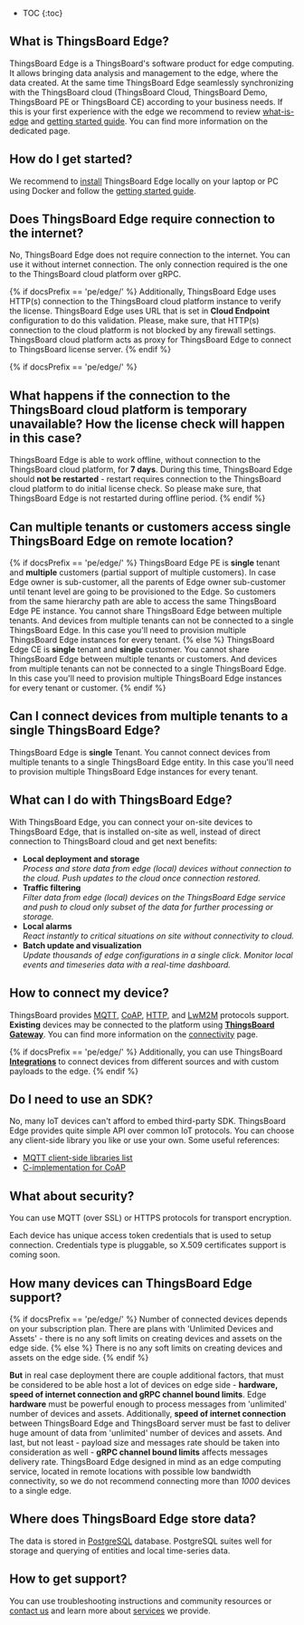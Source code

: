 * TOC
{:toc}


## What is ThingsBoard Edge?

ThingsBoard Edge is a ThingsBoard's software product for edge computing. 
It allows bringing data analysis and management to the edge, where the data created. At the same time ThingsBoard Edge seamlessly synchronizing with the ThingsBoard cloud (ThingsBoard Cloud, ThingsBoard Demo, ThingsBoard PE or ThingsBoard CE) according to your business needs.
If this is your first experience with the edge we recommend to review [what-is-edge](/docs/{{docsPrefix}}getting-started-guides/what-is-edge/) 
and [getting started guide](/docs/{{docsPrefix}}getting-started/).
You can find more information on the dedicated page.

## How do I get started?

We recommend to [install](/docs/user-guide/install/{{docsPrefix}}installation-options/) ThingsBoard Edge locally on your laptop or PC using Docker
and follow the [getting started guide](/docs/{{docsPrefix}}getting-started/).

## Does ThingsBoard Edge require connection to the internet?

No, ThingsBoard Edge does not require connection to the internet. 
You can use it without internet connection.
The only connection required is the one to the ThingsBoard cloud platform over gRPC.

{% if docsPrefix == 'pe/edge/' %}
Additionally, ThingsBoard Edge uses HTTP(s) connection to the ThingsBoard cloud platform instance to verify the license.
ThingsBoard Edge uses URL that is set in **Cloud Endpoint** configuration to do this validation.
Please, make sure, that HTTP(s) connection to the cloud platform is not blocked by any firewall settings.
ThingsBoard cloud platform acts as proxy for ThingsBoard Edge to connect to ThingsBoard license server.
{% endif %}

{% if docsPrefix == 'pe/edge/' %}
## What happens if the connection to the ThingsBoard cloud platform is temporary unavailable? How the license check will happen in this case?

ThingsBoard Edge is able to work offline, without connection to the ThingsBoard cloud platform, for **7 days**.
During this time, ThingsBoard Edge should **not be restarted** - restart requires connection to the ThingsBoard cloud platform to do initial license check.
So please make sure, that ThingsBoard Edge is not restarted during offline period.
{% endif %}

## Can multiple tenants or customers access single ThingsBoard Edge on remote location?

{% if docsPrefix == 'pe/edge/' %}
ThingsBoard Edge PE is **single** tenant and **multiple** customers (partial support of multiple customers). 
In case Edge owner is sub-customer, all the parents of Edge owner sub-customer until tenant level are going to be provisioned to the Edge.
So customers from the same hierarchy path are able to access the same ThingsBoard Edge PE instance.
You cannot share ThingsBoard Edge between multiple tenants.
And devices from multiple tenants can not be connected to a single ThingsBoard Edge.
In this case you'll need to provision multiple ThingsBoard Edge instances for every tenant.
{% else %}
ThingsBoard Edge CE is **single** tenant and **single** customer.
You cannot share ThingsBoard Edge between multiple tenants or customers.
And devices from multiple tenants can not be connected to a single ThingsBoard Edge.
In this case you'll need to provision multiple ThingsBoard Edge instances for every tenant or customer.
{% endif %}

## Can I connect devices from multiple tenants to a single ThingsBoard Edge?

ThingsBoard Edge is **single** Tenant.
You cannot connect devices from multiple tenants to a single ThingsBoard Edge entity. 
In this case you'll need to provision multiple ThingsBoard Edge instances for every tenant.

## What can I do with ThingsBoard Edge?

With ThingsBoard Edge, you can connect your on-site devices to ThingsBoard Edge, that is installed on-site as well, instead of direct connection to ThingsBoard cloud and get next benefits:
- **Local deployment and storage**<br>
*Process and store data from edge (local) devices without connection to the cloud. Push updates to the cloud once connection restored.*
- **Traffic filtering**<br>
*Filter data from edge (local) devices on the ThingsBoard Edge service and push to cloud only subset of the data for further processing or storage.*
- **Local alarms**<br>
*React instantly to critical situations on site without connectivity to cloud.*
- **Batch update and visualization**<br>
*Update thousands of edge configurations in a single click. Monitor local events and timeseries data with a real-time dashboard.*

## How to connect my device?

ThingsBoard provides
[MQTT](/docs/{{docsPrefix}}reference/mqtt-api), 
[CoAP](/docs/{{docsPrefix}}reference/coap-api), 
[HTTP](/docs/{{docsPrefix}}reference/http-api), and
[LwM2M](/docs/{{docsPrefix}}reference/lwm2m-api) protocols support.
**Existing** devices may be connected to the platform using **[ThingsBoard Gateway](/docs/iot-gateway/what-is-iot-gateway/)**.
You can find more information on the [connectivity](/docs/{{docsPrefix}}reference/protocols/) page. 

{% if docsPrefix == 'pe/edge/' %}
Additionally, you can use ThingsBoard [**Integrations**](/docs/user-guide/integrations/) to connect devices from different sources and with custom payloads to the edge. 
{% endif %}

## Do I need to use an SDK?

No, many IoT devices can't afford to embed third-party SDK. ThingsBoard Edge provides quite simple API over common IoT protocols. You can choose any client-side library you like or use your own.
Some useful references:
 
 - [MQTT client-side libraries list](https://github.com/mqtt/mqtt.github.io/wiki/libraries) 
 - [C-implementation for CoAP](https://libcoap.net/)

## What about security?

You can use MQTT (over SSL) or HTTPS protocols for transport encryption. 

Each device has unique access token credentials that is used to setup connection. Credentials type is pluggable, so X.509 certificates support is coming soon.

## How many devices can ThingsBoard Edge support?

{% if docsPrefix == 'pe/edge/' %}
Number of connected devices depends on your subscription plan. 
There are plans with 'Unlimited Devices and Assets' - there is no any soft limits on creating devices and assets on the edge side.
{% else %}
There is no any soft limits on creating devices and assets on the edge side.
{% endif %}

<b>But</b> in real case deployment there are couple additional factors, that must be considered to be able host a lot of devices on edge side - <b>hardware, speed of internet connection and gRPC channel bound limits</b>.
Edge <b>hardware</b> must be powerful enough to process messages from 'unlimited' number of devices and assets.
Additionally, <b>speed of internet connection</b> between ThingsBoard Edge and ThingsBoard server must be fast to deliver huge amount of data from 'unlimited' number of devices and assets.
And last, but not least -  payload size and messages rate should be taken into consideration as well - <b>gRPC channel bound limits</b> affects messages delivery rate.
ThingsBoard Edge designed in mind as an edge computing service, located in remote locations with possible low bandwidth connectivity, so we do not recommend connecting more than *1000* devices to a single edge.
  
## Where does ThingsBoard Edge store data?

The data is stored in [PostgreSQL](https://www.postgresql.org/) database. PostgreSQL suites well for storage and querying of entities and local time-series data.
 
## How to get support?

You can use troubleshooting instructions and community resources or [contact us](/docs/contact-us) and learn more about [services](/docs/services/) we provide.